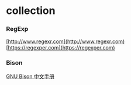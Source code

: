 # collection

### RegExp
[http://www.regexr.com](http://www.regexr.com)   
[https://regexper.com](https://regexper.com)   

### Bison
[GNU Bison 中文手册](http://blog.csdn.net/sirouni2003/article/details/400672#comments)
